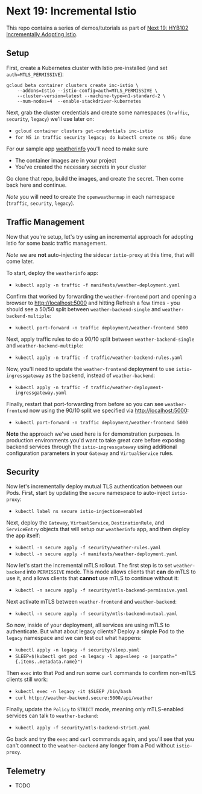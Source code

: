# Next 19: Incremental Istio

This repo contains a series of demos/tutorials as part of [Next 19: HYB102 Incrementally Adopting Istio](https://cloud.withgoogle.com/next/sf/sessions?session=HYB102).

## Setup

First, create a Kubernetes cluster with Istio pre-installed (and set `auth=MTLS_PERMISSIVE`):
```
gcloud beta container clusters create inc-istio \
    --addons=Istio --istio-config=auth=MTLS_PERMISSIVE \
    --cluster-version=latest --machine-type=n1-standard-2 \
    --num-nodes=4  --enable-stackdriver-kubernetes
```

Next, grab the cluster credentials and create some namespaces (`traffic`, `security`, `legacy`) we'll use later on:
- `gcloud container clusters get-credentials inc-istio`
- `for NS in traffic security legacy; do kubectl create ns $NS; done`

For our sample app [weatherinfo](https://github.com/crcsmnky/weatherinfo) you'll need to make sure
- The container images are in your project
- You've created the necessary secrets in your cluster

Go clone that repo, build the images, and create the secret. Then come back here and continue. 

*Note* you will need to create the `openweathermap` in each namespace (`traffic`, `security`, `legacy`).

## Traffic Management

Now that you're setup, let's try using an incremental approach for adopting Istio for some basic traffic management. 

*Note* we are **not** auto-injecting the sidecar `istio-proxy` at this time, that will come later.

To start, deploy the `weatherinfo` app:
- `kubectl apply -n traffic -f manifests/weather-deployment.yaml`

Confirm that worked by forwarding the `weather-frontend` port and opening a browser to [http://localhost:5000](http://localhost:5000) and hitting Refresh a few times - you should see a 50/50 split between `weather-backend-single` and `weather-backend-multiple`:
- `kubectl port-forward -n traffic deployment/weather-frontend 5000`

Next, apply traffic rules to do a 90/10 split between `weather-backend-single` and `weather-backend-multiple`:
- `kubectl apply -n traffic -f traffic/weather-backend-rules.yaml`

Now, you'll need to update the `weather-frontend` deployment to use `istio-ingressgateway` as the backend, instead of `weather-backend`:
- `kubectl apply -n traffic -f traffic/weather-deployment-ingressgateway.yaml`

Finally, restart that port-forwarding from before so you can see `weather-frontend` now using the 90/10 split we specified via [http://localhost:5000](http://localhost:5000):
- `kubectl port-forward -n traffic deployment/weather-frontend 5000`

**Note** the approach we've used here is for demonstration purposes. In production environments you'd want to take great care before exposing backend services through the `istio-ingressgateway` using additional configuration parameters in your `Gateway` and `VirtualService` rules.

## Security

Now let's incrementally deploy mutual TLS authentication between our Pods. First, start by updating the `secure` namespace to auto-inject `istio-proxy`:
- `kubectl label ns secure istio-injection=enabled`

Next, deploy the `Gateway`, `VirtualService`, `DestinationRule`, and `ServiceEntry` objects that will setup our `weatherinfo` app, and then deploy the app itself:
- `kubectl -n secure apply -f security/weather-rules.yaml`
- `kubectl -n secure apply -f manifests/weather-deployment.yaml`

Now let's start the incremental mTLS rollout. The first step is to set `weather-backend` into `PERMISSIVE` mode. This mode allows clients that **can** do mTLS to use it, and allows clients that **cannot** use mTLS to continue without it:
- `kubectl -n secure apply -f security/mtls-backend-permissive.yaml`

Next activate mTLS between `weather-frontend` and `weather-backend`:
- `kubectl -n secure apply -f security/mtls-backend-mutual.yaml`

So now, inside of your deployment, all services are using mTLS to authenticate. But what about legacy clients? Deploy a simple Pod to the `legacy` namespace and we can test out what happens:
- `kubectl apply -n legacy -f security/sleep.yaml`
- `SLEEP=$(kubectl get pod -n legacy -l app=sleep -o jsonpath="{.items..metadata.name}")`

Then `exec` into that Pod and run some `curl` commands to confirm non-mTLS clients still work:
- `kubectl exec -n legacy -it $SLEEP /bin/bash`
- `curl http://weather-backend.secure:5000/api/weather`

Finally, update the `Policy` to `STRICT` mode, meaning only mTLS-enabled services can talk to `weather-backend`:
- `kubectl apply -f security/mtls-backend-strict.yaml`

Go back and try the `exec` and `curl` commands again, and you'll see that you can't connect to the `weather-backend` any longer from a Pod without `istio-proxy`.

## Telemetry
- TODO
